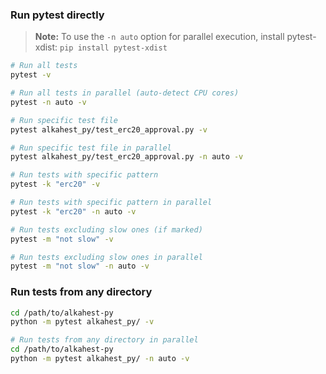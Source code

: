 ### Run pytest directly

> **Note:** To use the `-n auto` option for parallel execution, install pytest-xdist: `pip install pytest-xdist`

```bash
# Run all tests
pytest -v

# Run all tests in parallel (auto-detect CPU cores)
pytest -n auto -v

# Run specific test file
pytest alkahest_py/test_erc20_approval.py -v

# Run specific test file in parallel
pytest alkahest_py/test_erc20_approval.py -n auto -v

# Run tests with specific pattern
pytest -k "erc20" -v

# Run tests with specific pattern in parallel
pytest -k "erc20" -n auto -v

# Run tests excluding slow ones (if marked)
pytest -m "not slow" -v

# Run tests excluding slow ones in parallel
pytest -m "not slow" -n auto -v
```

### Run tests from any directory

```bash
cd /path/to/alkahest-py
python -m pytest alkahest_py/ -v

# Run tests from any directory in parallel
cd /path/to/alkahest-py
python -m pytest alkahest_py/ -n auto -v
```
